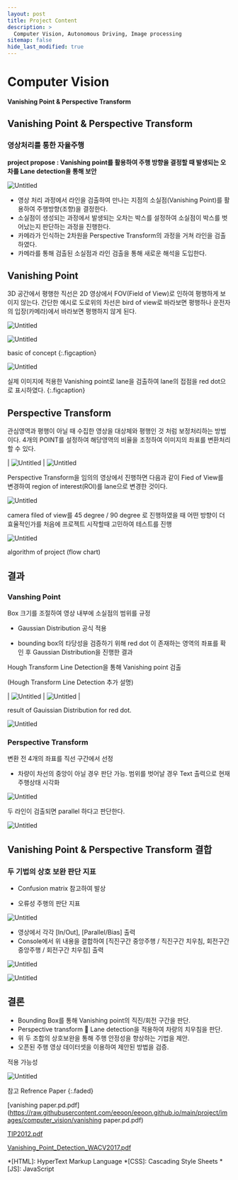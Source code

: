```yaml
---
layout: post
title: Project Content
description: >
  Computer Vision, Autonomous Driving, Image processing
sitemap: false
hide_last_modified: true
---
```


# Computer Vision 

**Vanishing Point & Perspective Transform**

<!-- *2023년* 

- start
-->
## Vanishing Point & Perspective Transform

### 영상처리를 통한 자율주행

**project propose : Vanishing point를 활용하여 주행 방향을 결정할 때 발생되는 오차를 Lane detection을 통해 보안**

![Untitled](https://raw.githubusercontent.com/eeoon/eeoon.github.io/main/project/images/computer_vision/Untitled.png)

- 영상 처리 과정에서 라인을 검출하여 만나는 지점의 소실점(Vanishing Point)를 활용하여 주행방향(조향)을 결정한다.
- 소실점이 생성되는 과정에서 발생되는 오차는 박스를 설정하여 소실점이 박스를 벗어났는지 판단하는 과정을 진행한다.
- 카메라가 인식하는 2차원을 Perspective Transform의 과정을 거쳐 라인을 검출하였다.
- 카메라를 통해 검출된 소실점과 라인 검출을 통해 새로운 해석을 도입한다.

## Vanishing Point

3D 공간에서 평행한 직선은 2D 영상에서 FOV(Field of View)로 인하여 평행하게 보이지 않는다. 간단한 예시로 도로위의 차선은 bird of view로 바라보면 평행하나 운전자의 입장(카메라)에서 바라보면 평행하지 않게 된다. 

![Untitled](https://raw.githubusercontent.com/eeoon/eeoon.github.io/main/project/images/computer_vision/Untitled.png)

![Untitled](https://raw.githubusercontent.com/eeoon/eeoon.github.io/main/project/images/computer_vision/Untitled_1.png)

basic of concept
{:.figcaption}

![Untitled](https://raw.githubusercontent.com/eeoon/eeoon.github.io/main/project/images/computer_vision/Untitled_2.png)

실제 이미지에 적용한 Vanishing point로 lane을 검출하여 lane의 접점을 red dot으로 표시하였다.
{:.figcaption}

## Perspective Transform

관심영역과 평행이 아닐 때 수집한 영상을 대상체와 평행인 것 처럼 보정처리하는 방법이다. 4개의 POINT를 설정하여 해당영역의 비율을 조정하여 이미지의 좌표를 변환처리할 수 있다.

| ![Untitled](https://raw.githubusercontent.com/eeoon/eeoon.github.io/main/project/images/computer_vision/image_1.png) | ![Untitled](https://raw.githubusercontent.com/eeoon/eeoon.github.io/main/project/images/computer_vision/image_2.png)

Perspective Transform을 임의의 영상에서 진행하면 다음과 같이 Fied of View를 변경하여 region of interest(ROI)를 lane으로 변경한 것이다.

![Untitled](https://raw.githubusercontent.com/eeoon/eeoon.github.io/main/project/images/computer_vision/Untitled_4.png)

camera filed of view를 45 degree / 90 degree 로 진행하였을 때 어떤 방향이 더 효율적인가를 처음에 프로젝트 시작할때 고민하여 테스트를 진행

![Untitled](https://raw.githubusercontent.com/eeoon/eeoon.github.io/main/project/images/computer_vision/Untitled_5.png)

algorithm of project (flow chart)

## 결과

### Vanshing Point

Box 크기를 조절하여 영상 내부에 소실점의 범위를 규정
- Gaussian Distribution 공식 적용

- bounding box의 타당성을 검증하기 위해 red dot 이 존재하는 영역의 좌표를 확인 후 Gaussian Distribution을 진행한 결과

Hough Transform Line Detection을 통해 Vanishing point 검출

(Hough Transform Line Detection 추가 설명)


| ![Untitled](https://raw.githubusercontent.com/eeoon/eeoon.github.io/main/project/images/computer_vision/Untitled_6.png) | ![Untitled](https://raw.githubusercontent.com/eeoon/eeoon.github.io/main/project/images/computer_vision/Untitled_7.png) |



result of Gauissian Distribution for red dot.

![Untitled](https://raw.githubusercontent.com/eeoon/eeoon.github.io/main/project/images/computer_vision/Untitled_8.png)

### Perspective Transform

변환 전 4개의 좌표를 직선 구간에서 선정

- 차량이 차선의 중앙이 아닐 경우 판단 가능.
범위를 벗어날 경우 Text 출력으로 현재 주행상태 시각화

![Untitled](https://raw.githubusercontent.com/eeoon/eeoon.github.io/main/project/images/computer_vision/Untitled_9.png)

두 라인이 검출되면 parallel 하다고 판단한다.

![Untitled](https://raw.githubusercontent.com/eeoon/eeoon.github.io/main/project/images/computer_vision/Untitled_10.png)

## **Vanishing Point & Perspective Transform 결합**

### 두 기법의 상호 보완 판단 지표

- Confusion matrix 참고하여 발상

- 오류성 주행의 판단 지표

![Untitled](https://raw.githubusercontent.com/eeoon/eeoon.github.io/main/project/images/computer_vision/Untitled_11.png)

 - 영상에서 각각 [In/Out], [Parallel/Bias] 출력
 - Console에서 위 내용을 결합하여 [직진구간 중앙주행 / 직진구간 치우침, 회전구간 중앙주행 / 회전구간 치우침] 출력

![Untitled](https://raw.githubusercontent.com/eeoon/eeoon.github.io/main/project/images/computer_vision/Untitled_12.png)

![Untitled](https://raw.githubusercontent.com/eeoon/eeoon.github.io/main/project/images/computer_vision/Untitled_13.png)
## 결론

- Bounding Box를 통해 Vanishing point의 직진/회전 구간을 판단.
- Perspective transform  Lane detection을 적용하여 차량의 치우침을 판단.
- 위 두 조합의 상호보완을 통해 주행 안정성을 향상하는 기법을 제안.
- 오픈된 주행 영상 데이터셋을 이용하여 제안된 방법을 검증.


적용 가능성

![Untitled](https://raw.githubusercontent.com/eeoon/eeoon.github.io/main/project/images/computer_vision/Untitled_14.png)




참고 Refrence Paper
{:.faded}


[vanishing paper.pd.pdf](https://raw.githubusercontent.com/eeoon/eeoon.github.io/main/project/images/computer_vision/vanishing paper.pd.pdf)

[TIP2012.pdf](https://raw.githubusercontent.com/eeoon/eeoon.github.io/main/project/images/computer_vision/TIP2012.pdf)

[Vanishing_Point_Detection_WACV2017.pdf](https://raw.githubusercontent.com/eeoon/eeoon.github.io/main/project/images/computer_vision/Vanishing_Point_Detection_WACV2017.pdf)


*[HTML]: HyperText Markup Language
*[CSS]: Cascading Style Sheets
*[JS]: JavaScript
